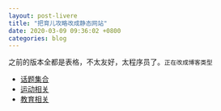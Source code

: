 ```yaml
---
layout: post-livere
title: "把育儿攻略改成静态网站"
date: 2020-03-09 09:36:02 +0800
categories: blog
---
```


之前的版本全都是表格，不太友好，太程序员了。`正在改成博客类型`

- [话题集合](/topic/)
- [运动相关](/sport/)
- [教育相关](/education/)

